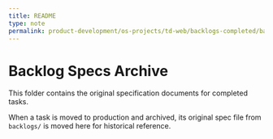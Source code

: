 ```yaml
---
title: README
type: note
permalink: product-development/os-projects/td-web/backlogs-completed/backlog-specs/readme
---
```


# Backlog Specs Archive

This folder contains the original specification documents for completed tasks.

When a task is moved to production and archived, its original spec file from `backlogs/` is moved here for historical reference.